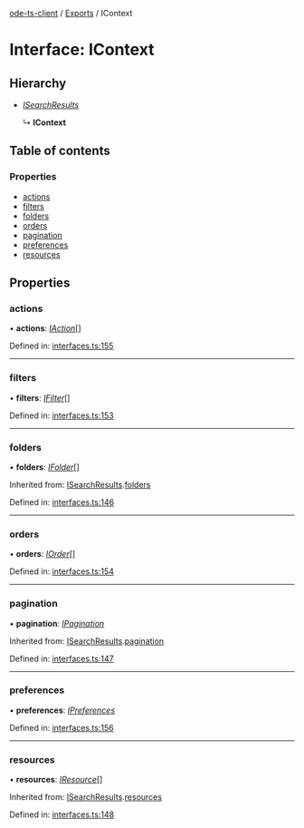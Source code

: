[ode-ts-client](../README.md) / [Exports](../modules.md) / IContext

# Interface: IContext

## Hierarchy

* [*ISearchResults*](isearchresults.md)

  ↳ **IContext**

## Table of contents

### Properties

- [actions](icontext.md#actions)
- [filters](icontext.md#filters)
- [folders](icontext.md#folders)
- [orders](icontext.md#orders)
- [pagination](icontext.md#pagination)
- [preferences](icontext.md#preferences)
- [resources](icontext.md#resources)

## Properties

### actions

• **actions**: [*IAction*](iaction.md)[]

Defined in: [interfaces.ts:155](https://github.com/opendigitaleducation/infrontexplore/blob/1e962a2/src/ts/interfaces.ts#L155)

___

### filters

• **filters**: [*IFilter*](ifilter.md)[]

Defined in: [interfaces.ts:153](https://github.com/opendigitaleducation/infrontexplore/blob/1e962a2/src/ts/interfaces.ts#L153)

___

### folders

• **folders**: [*IFolder*](ifolder.md)[]

Inherited from: [ISearchResults](isearchresults.md).[folders](isearchresults.md#folders)

Defined in: [interfaces.ts:146](https://github.com/opendigitaleducation/infrontexplore/blob/1e962a2/src/ts/interfaces.ts#L146)

___

### orders

• **orders**: [*IOrder*](iorder.md)[]

Defined in: [interfaces.ts:154](https://github.com/opendigitaleducation/infrontexplore/blob/1e962a2/src/ts/interfaces.ts#L154)

___

### pagination

• **pagination**: [*IPagination*](ipagination.md)

Inherited from: [ISearchResults](isearchresults.md).[pagination](isearchresults.md#pagination)

Defined in: [interfaces.ts:147](https://github.com/opendigitaleducation/infrontexplore/blob/1e962a2/src/ts/interfaces.ts#L147)

___

### preferences

• **preferences**: [*IPreferences*](ipreferences.md)

Defined in: [interfaces.ts:156](https://github.com/opendigitaleducation/infrontexplore/blob/1e962a2/src/ts/interfaces.ts#L156)

___

### resources

• **resources**: [*IResource*](iresource.md)[]

Inherited from: [ISearchResults](isearchresults.md).[resources](isearchresults.md#resources)

Defined in: [interfaces.ts:148](https://github.com/opendigitaleducation/infrontexplore/blob/1e962a2/src/ts/interfaces.ts#L148)
